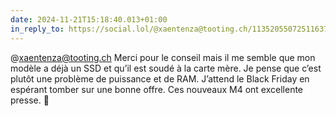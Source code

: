 ```yaml
---
date: 2024-11-21T15:18:40.013+01:00
in_reply_to: https://social.lol/@xaentenza@tooting.ch/113520550725116379
---
```


@xaentenza@tooting.ch Merci pour le conseil mais il me semble que mon modèle a déjà un SSD et qu’il est soudé à la carte mère. Je pense que c’est plutôt une problème de puissance et de RAM.
J’attend le Black Friday en espérant tomber sur une bonne offre. Ces nouveaux M4 ont excellente presse. 🤞
